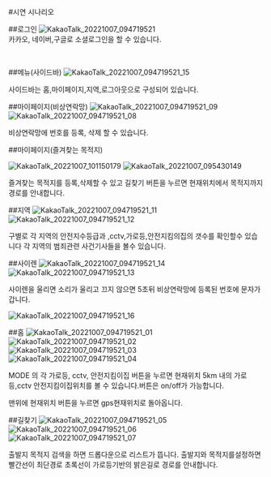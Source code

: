 #시연 시나리오
   
##로그인
![KakaoTalk_20221007_094719521](/uploads/85c3513eed2d1fabea7954c4a96be8b8/KakaoTalk_20221007_094719521.png)
<br>
카카오, 네이버,구글로 소셜로그인을 할 수 있습니다.

<br>

##메뉴(사이드바)
![KakaoTalk_20221007_094719521_15](/uploads/1fbe1df1a6bf5565ccddfb663988659a/KakaoTalk_20221007_094719521_15.png)

사이드바는 홈,마이페이지,지역,로그아웃으로 구성되어 있습니다.

##마이페이지(비상연락망)
![KakaoTalk_20221007_094719521_09](/uploads/8a1475b18664bee5e33b829c607a56d3/KakaoTalk_20221007_094719521_09.png)
![KakaoTalk_20221007_094719521_08](/uploads/c123a943cad6ac95dc59d9e8c460ecf2/KakaoTalk_20221007_094719521_08.png)

비상연락망에 번호를 등록, 삭제 할 수 있습니다.

##마이페이지(즐겨찾는 목적지)

![KakaoTalk_20221007_101150179](/uploads/fa5cf351ea04038822a79553f64988d9/KakaoTalk_20221007_101150179.jpg)
![KakaoTalk_20221007_095430149](/uploads/962cfa162e3497ddf9a016640e63c8ea/KakaoTalk_20221007_095430149.jpg)

즐겨찾는 목적지를 등록,삭제할 수 있고
길찾기 버튼을 누르면 현재위치에서 목적지까지 경로를 안내합니다.

##지역
![KakaoTalk_20221007_094719521_11](/uploads/f3ba7ab537b31ffd7494ce860f0a2e32/KakaoTalk_20221007_094719521_11.png)
![KakaoTalk_20221007_094719521_12](/uploads/4fbc6b74a91dfa91aa00d83ec4f49121/KakaoTalk_20221007_094719521_12.png)

구별로 각 지역의 안전지수등급과  ,cctv,가로등,안전지킴의집의 갯수를 확인할수 있습니다
각 지역의 범죄관련 사건기사들을 볼수 있습니다.

##사이렌
![KakaoTalk_20221007_094719521_14](/uploads/c57d91d29cbba3a82bb64819df06793c/KakaoTalk_20221007_094719521_14.png)
![KakaoTalk_20221007_094719521_13](/uploads/6a0ab1d18eaa488a99253a354f92688e/KakaoTalk_20221007_094719521_13.png)

사이렌을 울리면 소리가 울리고 끄지 않으면 5초뒤 비상연락망에 등록된 번호에 문자가 갑니다.

![KakaoTalk_20221007_094719521_16](/uploads/e05af18847fcbd1f32279f87afe88b4d/KakaoTalk_20221007_094719521_16.png)

##홈
![KakaoTalk_20221007_094719521_01](/uploads/4741b8a8b257a49c10cbc25d4a10cbb5/KakaoTalk_20221007_094719521_01.png)
![KakaoTalk_20221007_094719521_02](/uploads/82d8eca57315bd92db60d79d9d453f3f/KakaoTalk_20221007_094719521_02.png)
![KakaoTalk_20221007_094719521_03](/uploads/54f02311bf5955ca815751a061a8b1fd/KakaoTalk_20221007_094719521_03.png)
![KakaoTalk_20221007_094719521_04](/uploads/ac251d2bcbcdedf5783ed903a6cd9c67/KakaoTalk_20221007_094719521_04.png)

MODE 의 각 가로등, cctv, 안전지킴이집 버튼을 누르면 현재위치 5km 내의 가로등,cctv 안전지킴이집위치를 볼 수 있습니다.버튼은 on/off가 가능합니다.

맨위에 현재위치 버튼을 누르면 gps현재위치로 돌아옵니다.

##길찾기
![KakaoTalk_20221007_094719521_05](/uploads/099053eea80fe8041ba0108936f94f71/KakaoTalk_20221007_094719521_05.png)
![KakaoTalk_20221007_094719521_06](/uploads/c8664bf1c5790378d1964667e838e0a2/KakaoTalk_20221007_094719521_06.png)
![KakaoTalk_20221007_094719521_07](/uploads/da04ac61ac65f8c146dbe13dc58eadfd/KakaoTalk_20221007_094719521_07.png)

출발지 목적지 검색을 하면 드롭다운으로 리스트가 뜹니다.
출발지와 목적지를설정하면 빨간선이 최단경로
초록선이 가로등기반의 밝은길로 경로를 안내합니다.





